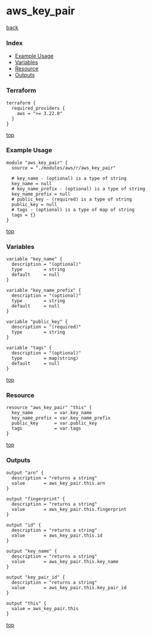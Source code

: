 # aws_key_pair
[back](../aws.md)
### Index
- [Example Usage](#example-usage)
- [Variables](#variables)
- [Resource](#resource)
- [Outputs](#outputs)
### Terraform
```hcl
terraform {
  required_providers {
    aws = ">= 3.22.0"
  }
}
```
[top](#index)
### Example Usage
```hcl
module "aws_key_pair" {
  source = "./modules/aws/r/aws_key_pair"

  # key_name - (optional) is a type of string
  key_name = null
  # key_name_prefix - (optional) is a type of string
  key_name_prefix = null
  # public_key - (required) is a type of string
  public_key = null
  # tags - (optional) is a type of map of string
  tags = {}
}
```
[top](#index)
### Variables
```hcl
variable "key_name" {
  description = "(optional)"
  type        = string
  default     = null
}

variable "key_name_prefix" {
  description = "(optional)"
  type        = string
  default     = null
}

variable "public_key" {
  description = "(required)"
  type        = string
}

variable "tags" {
  description = "(optional)"
  type        = map(string)
  default     = null
}
```
[top](#index)

### Resource
```hcl
resource "aws_key_pair" "this" {
  key_name        = var.key_name
  key_name_prefix = var.key_name_prefix
  public_key      = var.public_key
  tags            = var.tags
}
```
[top](#index)
### Outputs
```hcl
output "arn" {
  description = "returns a string"
  value       = aws_key_pair.this.arn
}

output "fingerprint" {
  description = "returns a string"
  value       = aws_key_pair.this.fingerprint
}

output "id" {
  description = "returns a string"
  value       = aws_key_pair.this.id
}

output "key_name" {
  description = "returns a string"
  value       = aws_key_pair.this.key_name
}

output "key_pair_id" {
  description = "returns a string"
  value       = aws_key_pair.this.key_pair_id
}

output "this" {
  value = aws_key_pair.this
}
```
[top](#index)
